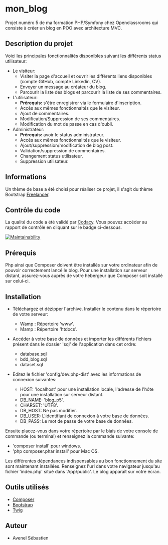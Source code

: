 # mon_blog
Projet numéro 5 de ma formation PHP/Symfony chez Openclassrooms qui consiste à créer un blog en POO avec architecture MVC.

## Description du projet

Voici les principales fonctionnalités disponibles suivant les différents status utilisateur:

  * Le visiteur:
      * Visiter la page d'accueil et ouvrir les différents liens disponibles (compte GitHub, compte Linkedin, CV).
      * Envoyer un message au créateur du blog.
      * Parcourir la liste des blogs et parcourir la liste de ses commentaires.
  * L'utilisateur:
      * **Prérequis:** s'être enregistrer via le formulaire d'inscription.
      * Accès aux mêmes fonctionnaités que le visiteur.
      * Ajout de commentaires.
      * Modification/Suppression de ses commentaires.
      * Modification du mot de passe en cas d'oubli.
  * Administrateur:
      * **Prérequis:** avoir le status administrateur.
      * Accès aux mêmes fonctionnalités que le visiteur.
      * Ajout/suppression/modification de blog post.
      * Validation/suppression de commentaires.
      * Changement status utilisateur.
      * Suppression utilisateur.
      
## Informations 

Un thème de base a été choisi pour réaliser ce projet, il s'agit du thème Bootstrap [Freelancer](https://startbootstrap.com/themes/freelancer/).

## Contrôle du code

La qualité du code a été validé par [Codacy](https://www.codacy.com/). Vous pouvez accéder au rapport de contrôle en cliquant sur le badge ci-dessous.

[![Maintainability](https://api.codeclimate.com/v1/badges/85789d7ac71148757183/maintainability)](https://codeclimate.com/github/sebAvenel/mon_blog/maintainability)

## Prérequis

Php ainsi que Composer doivent être installés sur votre ordinateur afin de pouvoir correctement lancé le blog.
Pour une installation sur serveur distant, assurez-vous auprès de votre hébergeur que Composer soit installé sur celui-ci.

## Installation

  * Téléchargez et dézipper l'archive. Installer le contenu dans le répertoire de votre serveur:
      * Wamp : Répertoire 'www'.
      * Mamp : Répertoire 'htdocs'.
      
  * Accéder à votre base de données et importer les différents fichiers présent dans le dossier 'sql' de l'application dans cet ordre:
      * database.sql
      * bdd_blog.sql
      * dataset.sql
      
  * Editez le fichier 'config/dev.php-dist' avec les informations de connexion suivantes:
      * HOST: 'localhost' pour une installation locale, l'adresse de l'hôte pour une installation sur serveur distant.
      * DB_NAME: 'blog_p5'.
      * CHARSET: 'UTF8'.
      * DB_HOST: Ne pas modifier.
      * DB_USER: L'identifiant de connexion à votre base de données.
      * DB_PASS: Le mot de passe de votre base de données.

Ensuite placez-vous dans votre répertoire par le biais de votre console de commande (ou terminal) et renseignez la commande suivante:
   * 'composer install' pour windows.
   * 'php composer.phar install' pour Mac OS.
   
Les différentes dépendances indispensables au bon fonctionnement du site sont maintenant installées.
Renseignez l'url dans votre navigateur jusqu'au fichier 'index.php' situé dans 'App/public'.
Le blog apparaît sur votre écran.

## Outils utilisés

  * [Composer](https://getcomposer.org/)
  * [Bootstrap](https://getbootstrap.com/)
  * [Twig](https://twig.symfony.com/)
  
## Auteur

  * Avenel Sébastien
  
  
  
  
  
